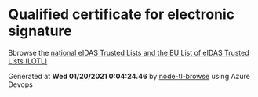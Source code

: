 # Qualified certificate for electronic signature 
 Bbrowse the [national eIDAS Trusted Lists and the EU List of eIDAS Trusted Lists (LOTL)](https://webgate.ec.europa.eu/tl-browser/#/) 
 
 
Generated at **Wed 01/20/2021  0:04:24.46** by [node-tl-browse](https://github.com/ymedlop/node-tl-browser) using Azure Devops 
